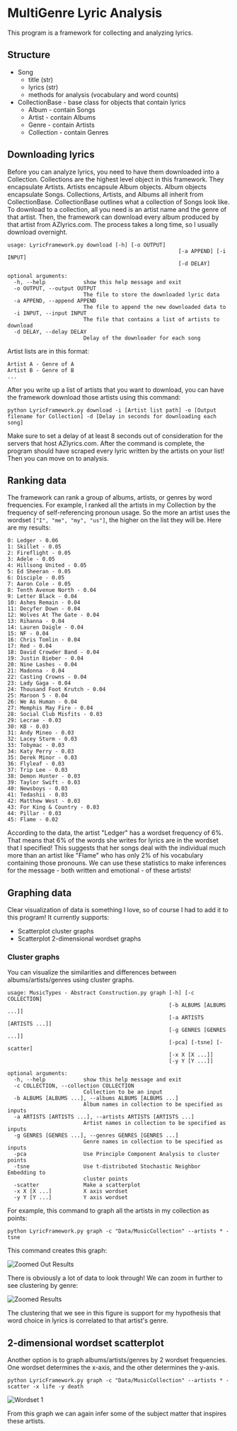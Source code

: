 # MultiGenre Lyric Analysis

This program is a framework for collecting and analyzing lyrics.

## Structure

- Song
  - title (str)
  - lyrics (str)
  - methods for analysis (vocabulary and word counts)
- CollectionBase - base class for objects that contain lyrics
  - Album - contain Songs
  - Artist - contain Albums
  - Genre - contain Artists
  - Collection - contain Genres

## Downloading lyrics

Before you can analyze lyrics, you need to have them downloaded into a Collection. Collections are the highest level object in this framework. They encapsulate Artists. Artists encapsule Album objects. Album objects encapsulate Songs. Collections, Artists, and Albums all inherit from CollectionBase. CollectionBase outlines what a collection of Songs look like. To download to a collection, all you need is an artist name and the genre of that artist. Then, the framework can download every album produced by that artist from AZlyrics.com. The process takes a long time, so I usually download overnight.

```
usage: LyricFramework.py download [-h] [-o OUTPUT]
                                                      [-a APPEND] [-i INPUT]
                                                      [-d DELAY]

optional arguments:
  -h, --help            show this help message and exit
  -o OUTPUT, --output OUTPUT
                        The file to store the downloaded lyric data
  -a APPEND, --append APPEND
                        The file to append the new downloaded data to
  -i INPUT, --input INPUT
                        The file that contains a list of artists to download
  -d DELAY, --delay DELAY
                        Delay of the downloader for each song
```

Artist lists are in this format: 

```
Artist A - Genre of A
Artist B - Genre of B
...
```

After you write up a list of artists that you want to download, you can have the framework download those artists using this command:

```
python LyricFramework.py download -i [Artist list path] -o [Output filename for Collection] -d [Delay in seconds for downloading each song]
```

Make sure to set a delay of at least 8 seconds out of consideration for the servers that host AZlyrics.com. After the command is complete, the program should have scraped every lyric written by the artists on your list! Then you can move on to analysis.

## Ranking data

The framework can rank a group of albums, artists, or genres by word frequencies. For example, I ranked all the artists in my Collection by the frequency of self-referencing pronoun usage. So the more an artist uses the wordset ```["I", "me", "my", "us"]```, the higher on the list they will be. Here are my results:

```
0: Ledger - 0.06
1: Skillet - 0.05
2: Fireflight - 0.05
3: Adele - 0.05
4: Hillsong United - 0.05
5: Ed Sheeran - 0.05
6: Disciple - 0.05
7: Aaron Cole - 0.05
8: Tenth Avenue North - 0.04
9: Letter Black - 0.04
10: Ashes Remain - 0.04
11: Decyfer Down - 0.04
12: Wolves At The Gate - 0.04
13: Rihanna - 0.04
14: Lauren Daigle - 0.04
15: NF - 0.04
16: Chris Tomlin - 0.04
17: Red - 0.04
18: David Crowder Band - 0.04
19: Justin Bieber - 0.04
20: Nine Lashes - 0.04
21: Madonna - 0.04
22: Casting Crowns - 0.04
23: Lady Gaga - 0.04
24: Thousand Foot Krutch - 0.04
25: Maroon 5 - 0.04
26: We As Human - 0.04
27: Memphis May Fire - 0.04
28: Social Club Misfits - 0.03
29: Lecrae - 0.03
30: KB - 0.03
31: Andy Mineo - 0.03
32: Lacey Sturm - 0.03
33: Tobymac - 0.03
34: Katy Perry - 0.03
35: Derek Minor - 0.03
36: Flyleaf - 0.03
37: Trip Lee - 0.03
38: Demon Hunter - 0.03
39: Taylor Swift - 0.03
40: Newsboys - 0.03
41: Tedashii - 0.03
42: Matthew West - 0.03
43: For King & Country - 0.03
44: Pillar - 0.03
45: Flame - 0.02
```

According to the data, the artist "Ledger" has a wordset frequency of 6%. That means that 6% of the words she writes for lyrics are in the wordset that I specified! This suggests that her songs deal with the individual much more than an artist like "Flame" who has only 2% of his vocabulary containing those pronouns. We can use these statistics to make inferences for the message - both written and emotional - of these artists!

## Graphing data

Clear visualization of data is something I love, so of course I had to add it to this program! It currently supports:
- Scatterplot cluster graphs
- Scatterplot 2-dimensional wordset graphs

### Cluster graphs

You can visualize the similarities and differences between albums/artists/genres using cluster graphs.

```
usage: MusicTypes - Abstract Construction.py graph [-h] [-c COLLECTION]
                                                   [-b ALBUMS [ALBUMS ...]]
                                                   [-a ARTISTS [ARTISTS ...]]
                                                   [-g GENRES [GENRES ...]]
                                                   [-pca] [-tsne] [-scatter]
                                                   [-x X [X ...]]
                                                   [-y Y [Y ...]]

optional arguments:
  -h, --help            show this help message and exit
  -c COLLECTION, --collection COLLECTION
                        Collection to be an input
  -b ALBUMS [ALBUMS ...], --albums ALBUMS [ALBUMS ...]
                        Album names in collection to be specified as inputs
  -a ARTISTS [ARTISTS ...], --artists ARTISTS [ARTISTS ...]
                        Artist names in collection to be specified as inputs
  -g GENRES [GENRES ...], --genres GENRES [GENRES ...]
                        Genre names in collection to be specified as inputs
  -pca                  Use Principle Component Analysis to cluster points
  -tsne                 Use t-distributed Stochastic Neighbor Embedding to
                        cluster points
  -scatter              Make a scatterplot
  -x X [X ...]          X axis wordset
  -y Y [Y ...]          Y axis wordset
```

For example, this command to graph all the artists in my collection as points:

```
python LyricFramework.py graph -c "Data/MusicCollection" --artists * -tsne
```

This command creates this graph:

![Zoomed Out Results](Pictures/tSNE%20Zoomed%20Out.png)

There is obviously a lot of data to look through! We can zoom in further to see clustering by genre:

![Zoomed Results](Pictures/tSNE%20Zoom.png)

The clustering that we see in this figure is support for my hypothesis that word choice in lyrics is correlated to that artist's genre.

## 2-dimensional wordset scatterplot

Another option is to graph albums/artists/genres by 2 wordset frequencies. One wordset determines the x-axis, and the other determines the y-axis. 

```
python LyricFramework.py graph -c "Data/MusicCollection" --artists * -scatter -x life -y death
```

![Wordset 1](Pictures/Wordset%20Analysis%201.png)

From this graph we can again infer some of the subject matter that inspires these artists. 